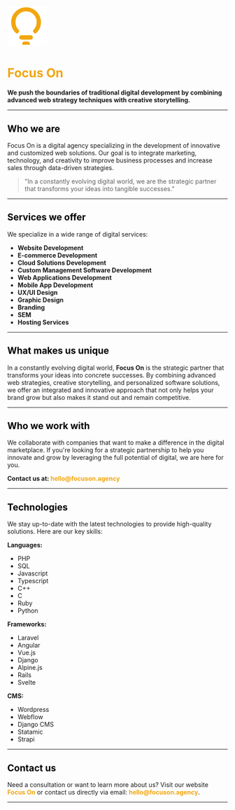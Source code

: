 # ![Focus On Logo](logo.svg)

# Focus On

**We push the boundaries of traditional digital development by combining advanced web strategy techniques with creative storytelling.**

---

## Who we are
Focus On is a digital agency specializing in the development of innovative and customized web solutions. Our goal is to integrate marketing, technology, and creativity to improve business processes and increase sales through data-driven strategies.

> "In a constantly evolving digital world, we are the strategic partner that transforms your ideas into tangible successes."

---

## Services we offer
We specialize in a wide range of digital services:

- **Website Development**
- **E-commerce Development**
- **Cloud Solutions Development**
- **Custom Management Software Development**
- **Web Applications Development**
- **Mobile App Development**
- **UX/UI Design**
- **Graphic Design**
- **Branding**
- **SEM**
- **Hosting Services**

---

## What makes us unique
In a constantly evolving digital world, **Focus On** is the strategic partner that transforms your ideas into concrete successes. By combining advanced web strategies, creative storytelling, and personalized software solutions, we offer an integrated and innovative approach that not only helps your brand grow but also makes it stand out and remain competitive.

---

## Who we work with
We collaborate with companies that want to make a difference in the digital marketplace. If you're looking for a strategic partnership to help you innovate and grow by leveraging the full potential of digital, we are here for you.

**Contact us at: [hello@focuson.agency](mailto:hello@focuson.agency)**

---

## Technologies
We stay up-to-date with the latest technologies to provide high-quality solutions. Here are our key skills:

**Languages:**
- PHP
- SQL
- Javascript
- Typescript
- C++
- C
- Ruby
- Python

**Frameworks:**
- Laravel
- Angular
- Vue.js
- Django
- Alpine.js
- Rails
- Svelte

**CMS:**
- Wordpress
- Webflow
- Django CMS
- Statamic
- Strapi

---

## Contact us
Need a consultation or want to learn more about us? Visit our website [Focus On](https://focuson.agency) or contact us directly via email: **[hello@focuson.agency](mailto:hello@focuson.agency)**.

---

<style>
h1 {
  color: #F2A60F;
}

h2 {
  color: #000;
}

a {
  color: #F2A60F;
  text-decoration: none;
  font-weight: bold;
}

a:hover {
  color: #000;
  text-decoration: underline;
}
</style>

